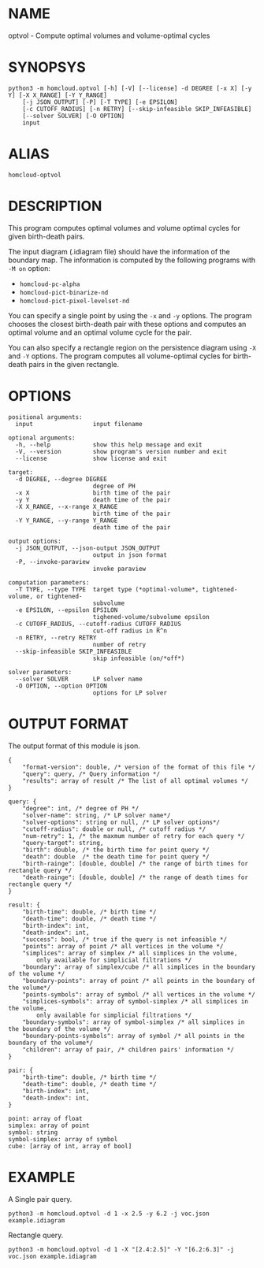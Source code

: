 # NAME

optvol - Compute optimal volumes and volume-optimal cycles

# SYNOPSYS

    python3 -m homcloud.optvol [-h] [-V] [--license] -d DEGREE [-x X] [-y Y] [-X X_RANGE] [-Y Y_RANGE] 
        [-j JSON_OUTPUT] [-P] [-T TYPE] [-e EPSILON]
        [-c CUTOFF_RADIUS] [-n RETRY] [--skip-infeasible SKIP_INFEASIBLE] 
        [--solver SOLVER] [-O OPTION]
        input

# ALIAS

    homcloud-optvol
    
# DESCRIPTION

This program computes optimal volumes and
volume optimal cycles for given birth-death pairs.

The input diagram (.idiagram file) should have the information of
the boundary map. The information is computed by the following programs
with `-M on` option:

* `homcloud-pc-alpha`
* `homcloud-pict-binarize-nd` 
* `homcloud-pict-pixel-levelset-nd`

You can specify a single point by using the `-x` and `-y` options.
The program chooses the closest birth-death pair
with these options and computes an optimal volume and an optimal volume cycle for the pair.

You can also specify a rectangle region on the persistence diagram
using `-X` and `-Y` options. The program computes all volume-optimal cycles for birth-death pairs 
in the given rectangle.


# OPTIONS

    positional arguments:
      input                 input filename

    optional arguments:
      -h, --help            show this help message and exit
      -V, --version         show program's version number and exit
      --license             show license and exit

    target:
      -d DEGREE, --degree DEGREE
                            degree of PH
      -x X                  birth time of the pair
      -y Y                  death time of the pair
      -X X_RANGE, --x-range X_RANGE
                            birth time of the pair
      -Y Y_RANGE, --y-range Y_RANGE
                            death time of the pair

    output options:
      -j JSON_OUTPUT, --json-output JSON_OUTPUT
                            output in json format
      -P, --invoke-paraview
                            invoke paraview

    computation parameters:
      -T TYPE, --type TYPE  target type (*optimal-volume*, tightened-volume, or tightened-
                            subvolume
      -e EPSILON, --epsilon EPSILON
                            tighened-volume/subvolume epsilon
      -c CUTOFF_RADIUS, --cutoff-radius CUTOFF_RADIUS
                            cut-off radius in R^n
      -n RETRY, --retry RETRY
                            number of retry
      --skip-infeasible SKIP_INFEASIBLE
                            skip infeasible (on/*off*)

    solver parameters:
      --solver SOLVER       LP solver name
      -O OPTION, --option OPTION
                            options for LP solver


# OUTPUT FORMAT

The output format of this module is json.

    {
        "format-version": double, /* version of the format of this file */
        "query": query, /* Query information */
        "results": array of result /* The list of all optimal volumes */
    }
    
    query: {
        "degree": int, /* degree of PH */
        "solver-name": string, /* LP solver name*/
        "solver-options": string or null, /* LP solver options*/
        "cutoff-radius": double or null, /* cutoff radius */
        "num-retry": 1, /* the maxmum number of retry for each query */
        "query-target": string,
        "birth": double, /* the birth time for point query */
        "death": double  /* the death time for point query */
        "birth-rainge": [double, double] /* the range of birth times for rectangle query */
        "death-rainge": [double, double] /* the range of death times for rectangle query */
    }
    
    result: {
        "birth-time": double, /* birth time */
        "death-time": double, /* death time */
        "birth-index": int,
        "death-index": int,
        "success": bool, /* true if the query is not infeasible */
        "points": array of point /* all vertices in the volume */
        "simplices": array of simplex /* all simplices in the volume, 
            only available for simplicial filtrations */
        "boundary": array of simplex/cube /* all simplices in the boundary of the volume */
        "boundary-points": array of point /* all points in the boundary of the volume*/
        "points-symbols": array of symbol /* all vertices in the volume */
        "simplices-symbols": array of symbol-simplex /* all simplices in the volume, 
            only available for simplicial filtrations */
        "boundary-symbols": array of symbol-simplex /* all simplices in the boundary of the volume */
        "boundary-points-symbols": array of symbol /* all points in the boundary of the volume*/
        "children": array of pair, /* children pairs' information */
    }

    pair: {
        "birth-time": double, /* birth time */
        "death-time": double, /* death time */
        "birth-index": int,
        "death-index": int,
    }

    point: array of float
    simplex: array of point
    symbol: string
    symbol-simplex: array of symbol
    cube: [array of int, array of bool]


# EXAMPLE

A Single pair query.

    python3 -m homcloud.optvol -d 1 -x 2.5 -y 6.2 -j voc.json example.idiagram

Rectangle query.

    python3 -m homcloud.optvol -d 1 -X "[2.4:2.5]" -Y "[6.2:6.3]" -j voc.json example.idiagram
